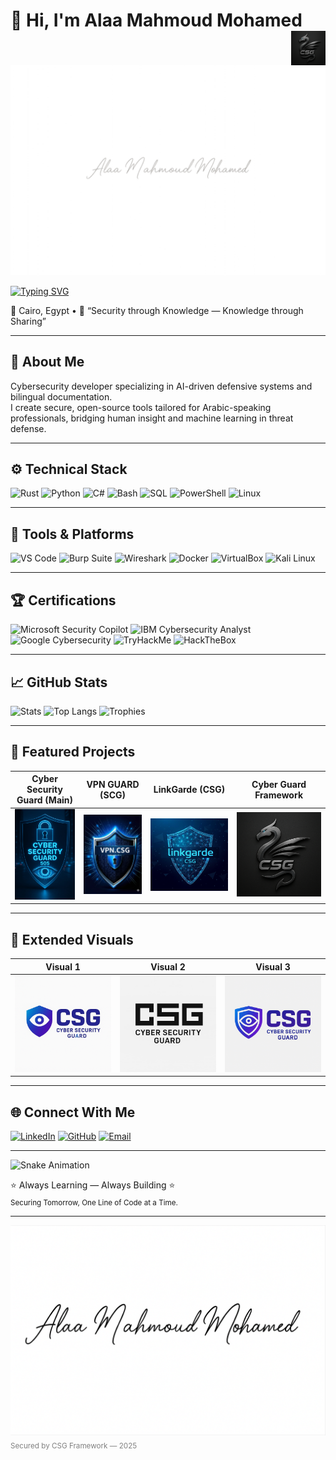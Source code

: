 # 👋 Hi, I'm Alaa Mahmoud Mohamed <img src="https://raw.githubusercontent.com/Alaamahm0ud/Alaamahm0ud/main/branding/C_S_G.png" alt="C_S_G Logo" width="55" align="right" />

![Banner](https://raw.githubusercontent.com/Alaamahm0ud/Alaamahm0ud/main/branding/alaa10.png)

[![Typing SVG](https://readme-typing-svg.demolab.com?font=Consolas&weight=600&size=24&pause=1000&color=00ADB5&center=true&vCenter=true&width=600&lines=Cybersecurity+Analyst;AI+Tools+Developer;Ethical+Hacker;Defensive+Systems+Engineer)](https://readme-typing-svg.demolab.com/demo/?lines=Cybersecurity+Analyst;AI+Tools+Developer;Ethical+Hacker;Defensive+Systems+Engineer)

📍 Cairo, Egypt  •  💬 “Security through Knowledge — Knowledge through Sharing”

---

## 🧠 About Me
Cybersecurity developer specializing in AI-driven defensive systems and bilingual documentation.  
I create secure, open-source tools tailored for Arabic-speaking professionals, bridging human insight and machine learning in threat defense.

---

## ⚙️ Technical Stack
![Rust](https://img.shields.io/badge/Rust-000000?style=for-the-badge&logo=rust)
![Python](https://img.shields.io/badge/Python-3670A0?style=for-the-badge&logo=python&logoColor=ffdd54)
![C#](https://img.shields.io/badge/C%23-239120?style=for-the-badge&logo=c-sharp&logoColor=white)
![Bash](https://img.shields.io/badge/Bash-121011?style=for-the-badge&logo=gnu-bash&logoColor=white)
![SQL](https://img.shields.io/badge/SQL-003B57?style=for-the-badge&logo=mysql)
![PowerShell](https://img.shields.io/badge/PowerShell-5391FE?style=for-the-badge&logo=powershell)
![Linux](https://img.shields.io/badge/Linux-FCC624?style=for-the-badge&logo=linux&logoColor=black)

---

## 🧰 Tools & Platforms
![VS Code](https://img.shields.io/badge/VSCode-007ACC?style=for-the-badge&logo=visualstudiocode)
![Burp Suite](https://img.shields.io/badge/Burp_Suite-FF6C37?style=for-the-badge&logo=burpsuite)
![Wireshark](https://img.shields.io/badge/Wireshark-1679A7?style=for-the-badge&logo=wireshark)
![Docker](https://img.shields.io/badge/Docker-2496ED?style=for-the-badge&logo=docker)
![VirtualBox](https://img.shields.io/badge/VirtualBox-183A61?style=for-the-badge&logo=virtualbox)
![Kali Linux](https://img.shields.io/badge/Kali_Linux-557C94?style=for-the-badge&logo=kalilinux)

---

## 🏆 Certifications
![Microsoft Security Copilot](https://img.shields.io/badge/Microsoft_Security_Copilot-0078D4?style=for-the-badge&logo=microsoft)
![IBM Cybersecurity Analyst](https://img.shields.io/badge/IBM_Cybersecurity_Analyst-054ADA?style=for-the-badge&logo=ibm)
![Google Cybersecurity](https://img.shields.io/badge/Google_Cybersecurity-4285F4?style=for-the-badge&logo=google)
![TryHackMe](https://img.shields.io/badge/TryHackMe_Level_7-red?style=for-the-badge&logo=tryhackme)
![HackTheBox](https://img.shields.io/badge/HackTheBox_Rookie-green?style=for-the-badge&logo=hackthebox)

---

## 📈 GitHub Stats
![Stats](https://github-readme-stats.vercel.app/api?username=Alaamahm0ud&show_icons=true&theme=radical&hide_border=true)
![Top Langs](https://github-readme-stats.vercel.app/api/top-langs/?username=Alaamahm0ud&layout=compact&theme=radical&hide_border=true)
![Trophies](https://github-profile-trophy.vercel.app/?username=Alaamahm0ud&theme=onedark)

---

## 🚀 Featured Projects

| Cyber Security Guard (Main) | VPN GUARD (SCG) | LinkGarde (CSG) | Cyber Guard Framework |
|-----------------------------|-----------------|-----------------|-----------------------|
| ![CSG](https://raw.githubusercontent.com/Alaamahm0ud/Alaamahm0ud/main/branding/CSG.jpg) | ![VPN GUARD](https://raw.githubusercontent.com/Alaamahm0ud/Alaamahm0ud/main/branding/VPN.CSG.png) | ![LinkGarde](https://raw.githubusercontent.com/Alaamahm0ud/Alaamahm0ud/main/branding/linkgarde.csg.png) | ![Cyber Guard](https://raw.githubusercontent.com/Alaamahm0ud/Alaamahm0ud/main/branding/C_S_G.png) |

---

## 🔗 Extended Visuals
| Visual 1 | Visual 2 | Visual 3 |
|-----------|-----------|-----------|
| ![CSG.04](https://raw.githubusercontent.com/Alaamahm0ud/Alaamahm0ud/main/branding/CSG.04.png) | ![CSG1](https://raw.githubusercontent.com/Alaamahm0ud/Alaamahm0ud/main/branding/CSG1.jpg) | ![CSG.03](https://raw.githubusercontent.com/Alaamahm0ud/Alaamahm0ud/main/branding/CSG.03.png) |

---

## 🌐 Connect With Me
[![LinkedIn](https://img.shields.io/badge/LinkedIn_Profile-0A66C2?style=for-the-badge&logo=linkedin)](https://www.linkedin.com/in/alaa-mahmoud-/)
[![GitHub](https://img.shields.io/badge/GitHub_Portfolio-181717?style=for-the-badge&logo=github)](https://github.com/Alaamahm0ud)
[![Email](https://img.shields.io/badge/Email_Me-D14836?style=for-the-badge&logo=gmail)](mailto:alaa.m.egypt@gmail.com)

---

![Snake Animation](https://raw.githubusercontent.com/Alaamahm0ud/Alaamahm0ud/output/github-contribution-grid-snake.svg)

⭐ Always Learning — Always Building ⭐  
<sub>Securing Tomorrow, One Line of Code at a Time.</sub>

---

![Digital Signature](https://raw.githubusercontent.com/Alaamahm0ud/Alaamahm0ud/main/branding/ALAA.png)  
<sub style="color:gray;">Secured by CSG Framework — 2025</sub>
